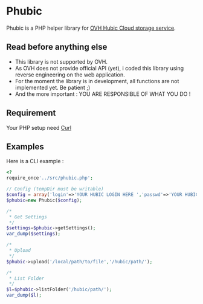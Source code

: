 Phubic
========

Phubic is a PHP helper library for [OVH Hubic Cloud storage service](https://app.hubic.me/, "hubic @ OVH").

Read before anything else
------------

*   This library is not supported by OVH.
*   As OVH does not provide official API (yet), i coded this library using reverse engineering on the web application.
*   For the moment the library is in development, all functions are not implemented yet. Be patient ;)
*   And the more important : YOU ARE RESPONSIBLE OF WHAT YOU DO !

Requirement
------------

Your PHP setup need [Curl](http://php.net/manual/en/book.curl.php "Curl for PHP")


Examples
------------

Here is a CLI example :

```php
<?
require_once'../src/phubic.php';

// Config (tempDir must be writable)
$config = array('login'=>'YOUR HUBIC LOGIN HERE ','passwd'=>'YOUR HUBIC PASSWD HERE', 'tempDir'=>'/tmp/');
$phubic=new Phubic($config);

/*
 * Get Settings
 */
$settings=$phubic->getSettings();
var_dump($settings);

/*
 * Upload
 */
$phubic->upload('/local/path/to/file','/hubic/path/');

/*
 * List Folder
 */
$l=$phubic->listFolder('/hubic/path/');
var_dump($l);
```
